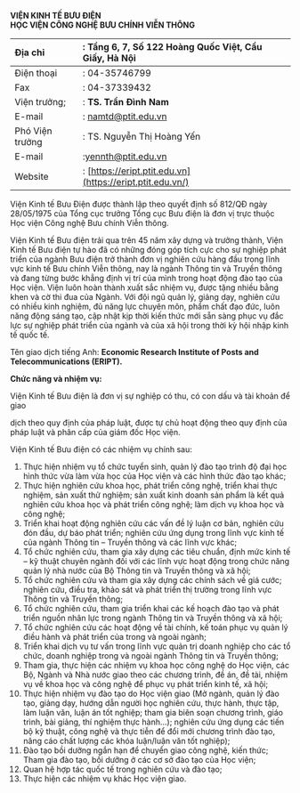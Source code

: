 **VIỆN KINH TẾ BƯU ĐIỆN**  
**HỌC VIỆN CÔNG NGHỆ BƯU CHÍNH VIỄN THÔNG**

| Địa chỉ | : Tầng 6, 7, Số 122 Hoàng Quốc Việt, Cầu Giấy, Hà Nội |
| :---- | :---- |
| Điện thoại | : 04-35746799 |
| Fax | : 04-37339432 |
| Viện trưởng;   | : **TS. Trần Đình Nam** |
| E-mail | : namtd@ptit.edu.vn |
| Phó Viện trưởng | : TS. Nguyễn Thị Hoàng Yến |
| E-mail | :yennth@ptit.edu.vn |
| Website | : [https://eript.ptit.edu.vn](https://eript.ptit.edu.vn/)  |

Viện Kinh tế Bưu Điện được thành lập theo quyết định số 812/QĐ ngày 28/05/1975 của Tổng cục trưởng Tổng cục Bưu điện là  đơn vị trực thuộc Học viện Công nghệ Bưu chính Viễn thông.

Viện Kinh tế Bưu điện trải qua trên 45 năm xây dựng và trưởng thành, Viện Kinh tế Bưu điện tự hào đã có những đóng góp tích cực cho sự nghiệp phát triển của ngành Bưu điện trở thành đơn vị nghiên cứu hàng đầu trong lĩnh vực kinh tế Bưu chính Viễn thông, nay là ngành Thông tin và Truyền thông và đang từng bước khẳng định vị trí của mình trong hoạt động đào tạo của Học viện. Viện luôn hoàn thành xuất sắc nhiệm vụ, được tặng nhiều bằng khen và cờ thi đua của Ngành. Với đội ngũ quản lý, giảng dạy, nghiên cứu có nhiều kinh nghiệm, đủ năng lực chuyên môn, phẩm chất đạo đức, luôn năng động sáng tạo, cập nhật kịp thời kiến thức mới sẵn sàng phục vụ đắc lực sự nghiệp phát triển của ngành và của xã hội trong thời kỳ hội nhập kinh tế quốc tế.

Tên giao dịch tiếng Anh: **Economic Research Institute of Posts and Telecommunications (ERIPT).**

**Chức năng và nhiệm vụ:**

Viện Kinh tế Bưu điện là đơn vị sự nghiệp có thu, có con dấu và tài khoản để giao

dịch theo quy định của pháp luật, được tự chủ hoạt động theo quy định của pháp luật và phân cấp của giám đốc Học viện.

Viện Kinh tế Bưu điện có các nhiệm vụ chính sau:

1. Thực hiện nhiệm vụ tổ chức tuyển sinh, quản lý đào tạo trình độ đại học hình thức vừa làm vừa học của Học viện và các hình thức đào tạo khác;  
2. Thực hiện nghiên cứu khoa học, phát triển công nghệ, triển khai thực nghiệm, sản xuất thử nghiệm; sản xuất kinh doanh sản phẩm là kết quả nghiên cứu khoa học và phát triển công nghệ; làm dịch vụ khoa học và công nghệ;  
3. Triển khai hoạt động nghiên cứu các vấn đề lý luận cơ bản, nghiên cứu đón đầu, dự báo phát triển; nghiên cứu ứng dụng trong lĩnh vực kinh tế của ngành Thông tin – Truyền thông và các lĩnh vực khác;  
4. Tổ chức nghiên cứu, tham gia xây dựng các tiêu chuẩn, định mức kinh tế – kỹ thuật chuyên ngành đối với các lĩnh vực hoạt động trong chức năng quản lý nhà nước của Bộ Thông tin và Truyền thông và xã hội;  
5. Tổ chức nghiên cứu và tham gia xây dựng các chính sách về giá cước; nghiên cứu, điều tra, khảo sát và phát triển thị trường trong lĩnh vực Thông tin và Truyền thông;  
6. Tổ chức nghiên cứu, tham gia triển khai các kế hoạch đào tạo và phát triển nguồn nhân lực trong ngành Thông tin và Truyền thông và xã hội;  
7. Tổ chức nghiên cứu các hoạt động về tài chính, kế toán phục vụ quản lý điều hành và phát triển của trong và ngoài ngành;  
8. Triển khai dịch vụ tư vấn trong lĩnh vực quản trị doanh nghiệp cho các tổ chức, doanh nghiệp trong và ngoài ngành Thông tin và Truyền thông;  
9. Tham gia, thực hiện các nhiệm vụ khoa học công nghệ do Học viện, các Bộ, Ngành và Nhà nước giao theo các chương trình, đề án, đề tài, nhiệm vụ về khoa học và công nghệ để phục vụ phát triển kinh tế, xã hội;  
10. Thực hiện nhiệm vụ đào tạo do Học viện giao (Mở ngành, quản lý đào tạo, giảng dạy, hướng dẫn người học nghiên cứu, thực hành, thực tập, làm luận văn, luận án tốt nghiệp; tham gia biên soạn chương trình, giáo trình, bài giảng, thí nghiệm thực hành…); nghiên cứu ứng dụng các tiến bộ kỹ thuật, công nghệ và thực tiễn để đổi mới chương trình đào tạo, nâng cáo chất lượng các khóa luận/luận văn tốt nghiệp);  
11. Đào tạo bồi dưỡng ngắn hạn để chuyển giao công nghệ, kiến thức; Tham gia đào tạo, bồi dưỡng ở các cơ sở đào tạo của Học viện;  
12. Quan hệ hợp tác quốc tế trong nghiên cứu và đào tạo;  
13. Thực hiện các nhiệm vụ khác Học viện giao.